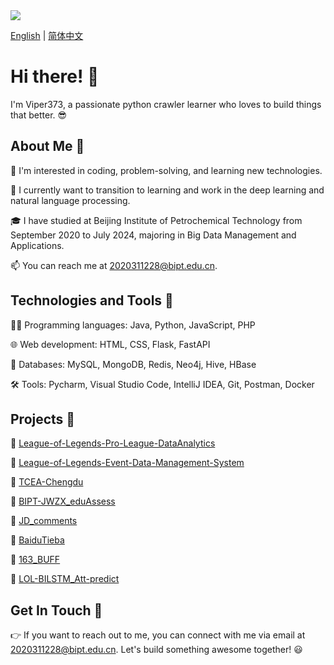 <img src="https://viper3-1318672778.cos.ap-beijing.myqcloud.com/user/Deft%E5%8D%81%E5%B9%B4%E7%A3%A8%E4%B8%80%E5%89%91%E5%A4%BA%E5%86%A0.jpg">

[English](./README.md) | [简体中文](./README.zh.md)

# Hi there! 👋  

I'm Viper373, a passionate python crawler learner who loves to build things that better. 😎

## About Me 🎨
👀 I'm interested in coding, problem-solving, and learning new technologies.

🌱 I currently want to transition to learning and work in the deep learning and natural language processing.

🎓 I have studied at Beijing Institute of Petrochemical Technology from September 2020 to July 2024, majoring in Big Data Management and Applications.

📫 You can reach me at 2020311228@bipt.edu.cn.

## Technologies and Tools 🚁
👨‍💻 Programming languages: Java, Python, JavaScript, PHP

🌐 Web development: HTML, CSS, Flask, FastAPI

💾 Databases: MySQL, MongoDB, Redis, Neo4j, Hive, HBase

🛠️ Tools: Pycharm, Visual Studio Code, IntelliJ IDEA, Git, Postman, Docker

## Projects 🚥
🚀 [League-of-Legends-Pro-League-DataAnalytics](https://github.com/Viper373/League-of-Legends-Pro-League-DataAnalytics)

🚀 [League-of-Legends-Event-Data-Management-System](https://github.com/Viper373/League-of-Legends-Event-Data-Management-System)

🚀 [TCEA-Chengdu](https://github.com/Viper373/TCEA-Chengdu)

🚀 [BIPT-JWZX_eduAssess](https://github.com/Viper373/BIPT-JWZX_eduAssess)

🚀 [JD_comments](https://github.com/Viper373/JD_comments)

🚀 [BaiduTieba](https://github.com/Viper373/BaiduTieba)

🚀 [163_BUFF](https://github.com/Viper373/163_BUFF)

🚀 [LOL-BILSTM_Att-predict](https://github.com/Viper373/LOL-BILSTM_Att-predict)

## Get In Touch 🌈
👉 If you want to reach out to me, you can connect with me via email at 2020311228@bipt.edu.cn. Let's build something awesome together! 😃
